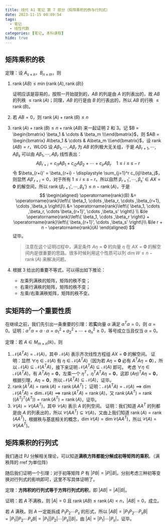 ```yaml
---
title: 线代 A1 笔记 第 7 部分（矩阵乘积的秩与行列式）
date: 2023-11-15 00:09:54
tags:
  - 笔记
  - 线性代数
categories: [笔记, 本科课程]
hide: true
---
```


## 矩阵乘积的秩

定理：设 $A_{s\times n}$，$B_{n\times m}$，则

1. $\operatorname{rank}(AB)\le \min\left\{ \operatorname{rank}(A),\operatorname{rank}(B) \right\}$

   证明应该是容易的，按照一开始提到的，$AB$ 的列是由 $A$ 的列表出的，故 $AB$ 的列秩 $\le \operatorname{rank}(A)$；同理，$AB$ 的行是由 $B$ 的行表出的，所以 $AB$ 的行秩 $\le \operatorname{rank}(B)$。
2. 若 $AB=0$，则 $\operatorname{rank}(A)+\operatorname{rank}(B)\le n$
3. $\operatorname{rank}(A)+\operatorname{rank}(B)\le n + \operatorname{rank}(AB)$
   来一起证明 $2$ 和 $3$。记 $B = \begin{bmatrix} \beta_1 & \cdots & \beta_m \\\end{bmatrix}$，则 $AB = \begin{bmatrix} A\beta_1 & \cdots & A\beta_m \\\end{bmatrix}$，设 $\operatorname{rank}(AB)=r$，WLOG 设 $A\beta_1, \cdots ,A\beta_r$ 为 $AB$ 的列极大无关组，于是 $A\beta_{r+1},\cdots,A\beta_s$ 可以由 $A\beta_1, \cdots ,A\beta_r$ 线性表出：
   $$
   A\beta_{r+i} = c_{i1}A\beta_1 + c_{i2}A\beta_2 + \cdots  + c_{ir}A\beta_r\quad 1\le i\le s - r
   $$
   令 $\beta_{r+i}' = \beta_{r+i} - \displaystyle \sum_{j=1}^r c_{ij}\beta_j$，则显然 $A\beta'_{r+i} = 0$，对于所有 $1\le i\le s - r$。所以自然 $\beta_{r+1}', \cdots ,\beta_s'\in AX=\boldsymbol{0}$ 的解空间，所以 $\operatorname{rank}\left\{ \beta_{r+1}', \cdots ,\beta_s' \right\}\le n - \operatorname{rank}(A)$，于是
   $$
   \begin{aligned}
   \operatorname{rank}(B) &= \operatorname{rank}\left\{ \beta_1, \cdots ,\beta_r, \cdots ,\beta_{r+1}, \cdots ,\beta_s \right\}\\
   &= \operatorname{rank}\left\{ \beta_1, \cdots ,\beta_r, \cdots \beta_{r+1}', \cdots ,\beta_s' \right\} \\
   &\le \operatorname{rank}\left\{ \beta_1, \cdots ,\beta_r \right\} + \operatorname{rank}\left\{ \beta_{r+1}', \cdots ,\beta_s' \right\}\\
   &\le r + n - \operatorname{rank}(A)
   \end{aligned}
   $$
   证毕。
   > 注意在这个证明过程中，满足条件 $A\eta = \boldsymbol{0}$ 的向量 $\eta$ 在 $AX=\boldsymbol{0}$ 的解空间内是很重要的思路。很多时候利用这个性质可以列 $\operatorname{dim} W\le n - \operatorname{rank}(A)$ 来解决问题。
4. 根据 3 给出的重要不等式，可以得出如下推论：
   - 左乘列满秩的矩阵，矩阵的秩不变；
   - 右乘行满秩的矩阵，矩阵的秩不变；
   - 左乘/右乘满秩矩阵，矩阵的秩不变。

## 实矩阵的一个重要性质

在继续之前，我们先引出一条重要的引理：若**实**向量 $\alpha$ 满足 $\alpha^T\alpha = 0$，则 $\alpha = 0$。证明：$\alpha^T\alpha= \alpha\cdot \alpha = a_1^2 + a_2^{2} + \cdots  + a_n^{2}\ge 0$，等号成立当且仅当 $\alpha = 0$。

定理：若 $A\in M_{m\times n}(\mathbb{R})$，则

1. $\mathcal{N}(A^TA)= \mathcal{N}(A)$，其中 $\mathcal{N}(A)$ 表示齐次线性方程组 $AX=\boldsymbol{0}$ 的解空间。
   证明：显然 $\forall \eta\in \mathcal{N}(A)$ 有 $\eta \in \mathcal{N}(A^TA)$（因为若 $A\eta = \boldsymbol{0}$ 必有 $A^TA\eta=\boldsymbol{0}$），所以 $\mathcal{N}(A) \subseteq \mathcal{N}(A^TA)$，接下来证明 $\mathcal{N}(A^TA) \subseteq  \mathcal{N}(A)$ 即可。
   考虑 $\forall \eta\in \mathcal{N}(A^TA)$，有 $A^TA\eta = \boldsymbol{0}$，左乘一个 $\eta^T$，$\eta^TA^TA\eta = \boldsymbol{0}$，这即 $(A\eta)^TA\eta = \boldsymbol{0}$，根据引理，$A\eta = \boldsymbol{0}$，所以 $\mathcal{N}(A^TA) \subseteq  \mathcal{N}(A)$，证毕。
2. $\operatorname{rank}(A^TA) = \operatorname{rank}(A) = \operatorname{rank}(AA^T)$；
   证明：$\mathcal{N}(A^TA) = \mathcal{N}(A)  \implies\operatorname{dim}\mathcal{N}(A^TA) = \operatorname{dim}\mathcal{N}(A)\implies \operatorname{rank}(A^TA) = \operatorname{rank}(A)$，又 $\operatorname{rank}(A A^T) = \operatorname{rank}((A^T)^T(A^T)) = \operatorname{rank}(A^T)=\operatorname{rank}(A)$，证毕。
3. $\mathcal{C}(A) = \mathcal{C}(AA^T)$，其中 $\mathcal{C}(A)$ 表示 $A$ 的列空间。
   证明：我们知道 $A A^T$ 的列都是由 $A$ 的列表出的，所以 $\mathcal{C}(AA^T) \subseteq  \mathcal{C}(A)$，又由上我们知道 $\operatorname{rank}(A) = \operatorname{rank}(AA^T)$，根据秩与基底相关的概念，$\operatorname{dim} \mathcal{C}(A) = \operatorname{dim} \mathcal{C}(AA^T)$，所以 $\mathcal{C}(A) = \mathcal{C}(A A^T)$。

## 矩阵乘积的行列式

我们通过 PJ 分解相关理论，可以知道**满秩方阵都能分解成初等矩阵的乘积**。（满秩阵的 rref 为单位阵）

随后我们证明一个引理：对于初等矩阵 $P$ 有 $|PB|=|P||B|$。分别考虑三种初等变换对行列式的影响即可，这里不写具体证明了。

定理：**方阵积的行列式等于方阵行列式的积**，即 $|AB|=|A||B|$。

证明：若 $A$ 不满秩，则 $|A|=0$ 且 $\operatorname{rank}(AB)\le \operatorname{rank}(A)<n$，$|AB|=0$，成立。

若 $A$ 满秩。则 $A$ 一定能拆成 $P_1P_2\cdots P_s$ 的形式，所以 $|AB| = |P_1P_2\cdots P_s B| = |P_1||P_2\cdots P_sB| = |P_1||P_2|\cdots|P_s||B|$，由 $|A| = |P_1|\cdots|P_s|$，证毕。